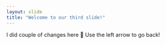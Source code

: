 ```yaml
---
layout: slide
title: "Welcome to our third slide!"
---
```

I did couple of changes here :tada:
Use the left arrow to go back!

